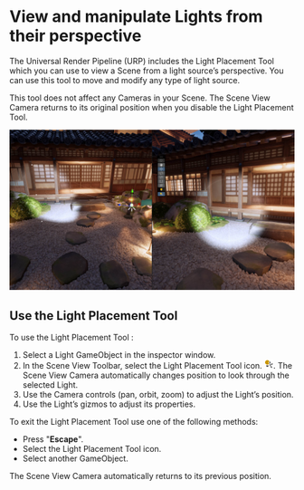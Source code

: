 # View and manipulate Lights from their perspective

The Universal Render Pipeline (URP) includes the Light Placement Tool which you can use to view a Scene from a light source’s perspective. You can use this tool to move and modify any type of light source.

This tool does not affect any Cameras in your Scene. The Scene View Camera returns to its original position when you disable the Light Placement Tool.

![](Images/light-placement-tool/light-placement-tool.jpg)

## Use the Light Placement Tool

To use the Light Placement Tool :
1. Select a Light GameObject in the inspector window.
2. In the Scene View Toolbar, select the Light Placement Tool icon. ![](Images/light-placement-tool/light-placement-tool-icon.png). The Scene View Camera automatically changes position to look through the selected Light.
4. Use the Camera controls (pan, orbit, zoom) to adjust the Light’s position.
5. Use the Light’s gizmos to adjust its properties.

To exit the Light Placement Tool use one of the following methods: 
* Press "**Escape**".
* Select the Light Placement Tool icon.
* Select another GameObject.

The Scene View Camera automatically returns to its previous position.
